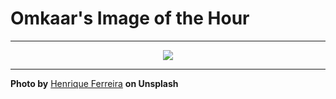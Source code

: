 # Omkaar's Image of the Hour

---

<div align="center">

<a href="https://unsplash.com/photos/a-peaceful-sunset-over-the-calming-ocean-lneox9o1MjU">
  <img src="https://images.unsplash.com/photo-1745874864678-f464940bb513?crop=entropy&cs=tinysrgb&fit=max&fm=jpg&ixid=M3w3NjA2Nzh8MHwxfHJhbmRvbXx8fHx8fHx8fDE3NTA2NDA0MDB8&ixlib=rb-4.1.0&q=80&w=1080" style="max-width:100%; height:auto;">
</a>



</div>

---

**Photo by** [Henrique Ferreira](https://unsplash.com/@rickpsd) **on Unsplash**
